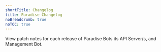 ```yaml
---
shortTitle: Changelog
title: Paradise Changelog
noBreadcrumb: true
noTOC: true
---
```


View patch notes for each release of Paradise Bots its API Server/s, and Management Bot.

<Overview />
